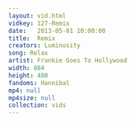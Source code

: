 ```yaml
---
layout: vid.html
vidkey: 127-Remix
date:   2013-05-01 10:00:00
title:  Remix
creators: Luminosity
song: Relax
artist: Frankie Goes To Hollywood
width: 884
height: 480
fandoms: Hannibal
mp4: null
mp4size: null
collection: vids
---
```


  <div>
  
  </div>
  